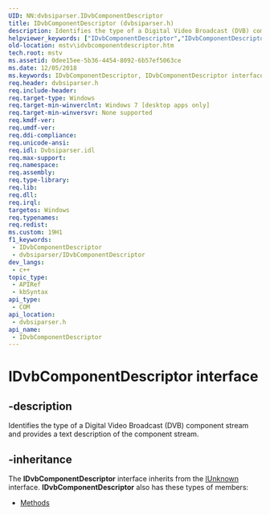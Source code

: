 ```yaml
---
UID: NN:dvbsiparser.IDvbComponentDescriptor
title: IDvbComponentDescriptor (dvbsiparser.h)
description: Identifies the type of a Digital Video Broadcast (DVB) component stream and provides a text description of the component stream.
helpviewer_keywords: ["IDvbComponentDescriptor","IDvbComponentDescriptor interface [Microsoft TV Technologies]","IDvbComponentDescriptor interface [Microsoft TV Technologies]","described","dvbsiparser/IDvbComponentDescriptor","mstv.idvbcomponentdescriptor"]
old-location: mstv\idvbcomponentdescriptor.htm
tech.root: mstv
ms.assetid: 0dee15ee-5b36-4454-8092-6b57ef5063ce
ms.date: 12/05/2018
ms.keywords: IDvbComponentDescriptor, IDvbComponentDescriptor interface [Microsoft TV Technologies], IDvbComponentDescriptor interface [Microsoft TV Technologies],described, dvbsiparser/IDvbComponentDescriptor, mstv.idvbcomponentdescriptor
req.header: dvbsiparser.h
req.include-header: 
req.target-type: Windows
req.target-min-winverclnt: Windows 7 [desktop apps only]
req.target-min-winversvr: None supported
req.kmdf-ver: 
req.umdf-ver: 
req.ddi-compliance: 
req.unicode-ansi: 
req.idl: Dvbsiparser.idl
req.max-support: 
req.namespace: 
req.assembly: 
req.type-library: 
req.lib: 
req.dll: 
req.irql: 
targetos: Windows
req.typenames: 
req.redist: 
ms.custom: 19H1
f1_keywords:
 - IDvbComponentDescriptor
 - dvbsiparser/IDvbComponentDescriptor
dev_langs:
 - c++
topic_type:
 - APIRef
 - kbSyntax
api_type:
 - COM
api_location:
 - dvbsiparser.h
api_name:
 - IDvbComponentDescriptor
---
```


# IDvbComponentDescriptor interface


## -description

Identifies the type of a Digital Video Broadcast (DVB) component stream and provides a text description of the component stream.

## -inheritance

The <b>IDvbComponentDescriptor</b> interface inherits from the <a href="/windows/desktop/api/unknwn/nn-unknwn-iunknown">IUnknown</a> interface. <b>IDvbComponentDescriptor</b> also has these types of members:
<ul>
<li><a href="https://docs.microsoft.com/">Methods</a></li>
</ul>

